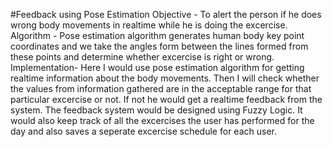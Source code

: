 #Feedback using Pose Estimation
Objective - To alert the person if he does wrong body movements in realtime while he is doing the excercise.
Algorithm - Pose estimation algorithm generates human body key point coordinates and we take the angles form between the lines formed from these points and determine whether excercise is right or wrong.
Implementation- Here I would use pose estimation algorithm for getting realtime information about the body movements. Then I will check whether the values from information gathered are in the acceptable range for that particular excercise or not. If not he would get a realtime feedback from the system. The feedback system would be designed using Fuzzy Logic. It would also keep track of all the excercises the user has performed for the day and also saves a seperate excercise schedule for each user.
